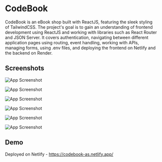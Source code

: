 # CodeBook

CodeBook is an eBook shop built with ReactJS, featuring the sleek styling of TailwindCSS. The project's goal is to gain an understanding of frontend development using ReactJS and working with libraries such as React Router and JSON Server. It covers authentication, navigating between different application pages using routing, event handling, working with APIs, managing forms, using .env files, and deploying the frontend on Netlify and the backend on Render.

## Screenshots

![App Screenshot](https://github.com/sadhwaniabhi/Project-Readme-Resources/blob/main/Codebook/Images/Screenshot%202024-07-27%20211608.png)

![App Screenshot](https://github.com/sadhwaniabhi/Project-Readme-Resources/blob/main/Codebook/Images/Screenshot%202024-07-27%20211629.png)

![App Screenshot](https://github.com/sadhwaniabhi/Project-Readme-Resources/blob/main/Codebook/Images/Screenshot%202024-07-27%20211644.png)

![App Screenshot](https://github.com/sadhwaniabhi/Project-Readme-Resources/blob/main/Codebook/Images/Screenshot%202024-07-27%20211655.png)

![App Screenshot](https://github.com/sadhwaniabhi/Project-Readme-Resources/blob/main/Codebook/Images/Screenshot%202024-07-27%20211655.png)

![App Screenshot](https://github.com/sadhwaniabhi/Project-Readme-Resources/blob/main/Codebook/Images/Screenshot%202024-07-27%20211655.png)

## Demo

Deployed on Netlify - https://codebook-as.netlify.app/
